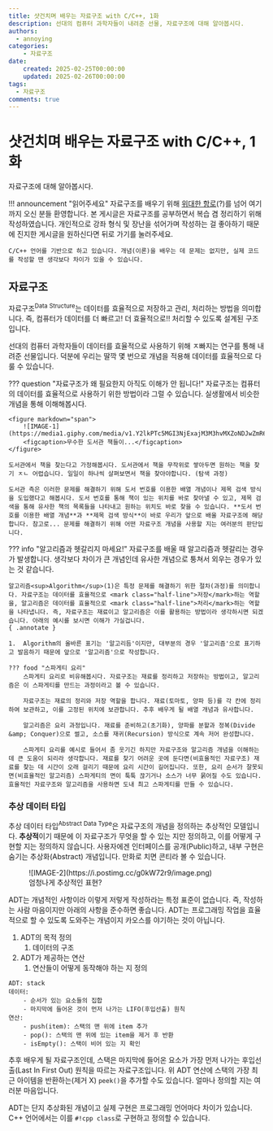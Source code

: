 ```yaml
---
title: 샷건치며 배우는 자료구조 with C/C++, 1화
description: 선대의 컴퓨터 과학자들이 내려준 선물, 자료구조에 대해 알아봅시다.
authors:
  - annoying
categories:
    - 자료구조
date: 
    created: 2025-02-25T00:00:00
    updated: 2025-02-26T00:00:00
tags:
  - 자료구조
comments: true
---
```


# 샷건치며 배우는 자료구조 with C/C++, 1화

자료구조에 대해 알아봅시다.

<!-- more -->

!!! announcement "읽어주세요"
    자료구조를 배우기 위해 [위대한 항로](https://namu.wiki/w/%EC%9C%84%EB%8C%80%ED%95%9C%20%ED%95%AD%EB%A1%9C "위대한 항로")(?)를 넘어 여기까지 오신 분들 환영합니다. 본 게시글은 자료구조를 공부하면서 복습 겸 정리하기 위해 작성하였습니다. 개인적으로 강좌 형식 및 장난을 섞어가며 작성하는 걸 좋아하기 때문에 진지한 게시글을 원하신다면 뒤로 가기를 눌러주세요.

    C/C++ 언어를 기반으로 하고 있습니다. 개념(이론)을 배우는 데 문제는 없지만, 실제 코드를 작성할 땐 생각보다 차이가 있을 수 있습니다.

## 자료구조
자료구조<sup>Data Structure</sup>는 데이터를 효율적으로 저장하고 관리, 처리하는 방법을 의미합니다. 즉, 컴퓨터가 데이터를 더 빠르고! 더 효율적으로!! 처리할 수 있도록 설계된 구조입니다.

선대의 컴퓨터 과학자들이 데이터를 효율적으로 사용하기 위해 ㅈ빠지는 연구를 통해 내려준 선물입니다. 덕분에 우리는 딸깍 몇 번으로 개념을 적용해 데이터를 효율적으로 다룰 수 있습니다.

??? question "자료구조가 왜 필요한지 아직도 이해가 안 됩니다!"
    자료구조는 컴퓨터의 데이터를 효율적으로 사용하기 위한 방법이라 그럴 수 있습니다. 실생활에서 비슷한 개념을 통해 이해해봅시다.

    <figure markdown="span">
        ![IMAGE-1](https://media1.giphy.com/media/v1.Y2lkPTc5MGI3NjExajM3M3hvMXZoNDJwZmR6dXhsa2g0cnBycDE5eDdzNXhqaTI2dXh4cyZlcD12MV9pbnRlcm5hbF9naWZfYnlfaWQmY3Q9Zw/PkQeAkvhRrWoM/giphy.gif)
        <figcaption>무수한 도서관 책들이...</figcaption>
    </figure>

    도서관에서 책을 찾는다고 가정해봅시다. 도서관에서 책을 무작위로 쌓아두면 원하는 책을 찾기 ㅈㄴ 어렵습니다. 일일이 하나씩 살펴보면서 책을 찾아야합니다. (탐색 과정)

    도서관 측은 이러한 문제를 해결하기 위해 도서 번호를 이용한 배열 개념이나 제목 검색 방식을 도입했다고 해봅시다. 도서 번호를 통해 책이 있는 위치를 바로 찾아낼 수 있고, 제목 검색을 통해 유사한 책의 목록들을 나타내고 원하는 위치도 바로 찾을 수 있습니다. **도서 번호를 이용한 배열 개념**과 **제목 검색 방식**이 바로 우리가 앞으로 배울 자료구조에 해당합니다. 참고로... 문제를 해결하기 위해 어떤 자료구조 개념을 사용할 지는 여러분의 판단입니다.

??? info "알고리즘과 헷갈리지 마세요!"
    자료구조를 배울 때 알고리즘과 헷갈리는 경우가 발생합니다. 생각보다 차이가 큰 개념인데 유사한 개념으로 퉁쳐서 외우는 경우가 있는 것 같습니다.

    알고리즘<sup>Algorithm</sup>(1)은 특정 문제를 해결하기 위한 절차(과정)를 의미합니다. 자료구조는 데이터를 효율적으로 <mark class="half-line">저장</mark>하는 역할을, 알고리즘은 데이터를 효율적으로 <mark class="half-line">처리</mark>하는 역할을 나타냅니다. 즉, 자료구조는 재료이고 알고리즘은 이를 활용하는 방법이라 생각하시면 되겠습니다. 아래의 예시를 보시면 이해가 가실겁니다.
    { .annotate }

    1.  Algorithm의 올바른 표기는 '알고리듬'이지만, 대부분의 경우 '알고리즘'으로 표기하고 발음하기 때문에 앞으로 '알고리즘'으로 작성합니다.

    ??? food "스파게티 요리"
        스파게티 요리로 비유해봅시다. 자료구조는 재료를 정리하고 저장하는 방법이고, 알고리즘은 이 스파게티를 만드는 과정이라고 볼 수 있습니다.

        자료구조는 재료의 정리와 저장 역할을 합니다. 재료(토마토, 양파 등)를 각 칸에 정리하여 보관하고, 이를 고정된 위치에 보관합니다. 추후 배우게 될 배열 개념과 유사합니다.

        알고리즘은 요리 과정입니다. 재료를 준비하고(초기화), 양파를 분할과 정복(Divide &amp; Conquer)으로 썰고, 소스를 재귀(Recursion) 방식으로 계속 저어 완성합니다.

        스파게티 요리를 예시로 들어서 좀 웃기긴 하지만 자료구조와 알고리즘 개념을 이해하는 데 큰 도움이 되리라 생각합니다. 재료를 찾기 어려운 곳에 둔다면(비효율적인 자료구조) 재료를 찾는 데 시간이 오래 걸리기 때문에 요리 시간이 길어집니다. 또한, 요리 순서가 잘못되면(비효율적인 알고리즘) 스파게티의 면이 툭툭 끊기거나 소스가 너무 묽어질 수도 있습니다. 효율적인 자료구조와 알고리즘을 사용하면 도내 최고 스파게티를 만들 수 있습니다.

### 추상 데이터 타입
추상 데이터 타입<sup>Abstract Data Type</sup>은 자료구조의 개념을 정의하는 추상적인 모델입니다. **추상적**이기 때문에 이 자료구조가 무엇을 할 수 있는 지만 정의하고, 이를 어떻게 구현할 지는 정의하지 않습니다. 사용자에겐 인터페이스를 공개(Public)하고, 내부 구현은 숨기는 추상화(Abstract) 개념입니다. 만화로 치면 콘티라 볼 수 있습니다.

<figure markdown="span">
    ![IMAGE-2](https://i.postimg.cc/g0kW72r9/image.png)
    <figcaption>엄청나게 추상적인 표현?</figcaption>
</figure>

ADT는 개념적인 사항이라 이렇게 저렇게 작성하라는 특정 표준이 없습니다. 즉, 작성하는 사람 마음이지만 아래의 사항을 준수하면 좋습니다. ADT는 프로그래밍 작업을 효율적으로 할 수 있도록 도와주는 개념이지 카오스를 야기하는 것이 아닙니다.

1.  ADT의 목적 정의
    1.  데이터의 구조
2.  ADT가 제공하는 연산
    1.  연산들이 어떻게 동작해야 하는 지 정의

``` title="ADT"
ADT: stack
데이터:
    - 순서가 있는 요소들의 집합
    - 마지막에 들어온 것이 먼저 나가는 LIFO(후입선출) 원칙
연산:
    - push(item): 스택의 맨 위에 item 추가
    - pop(): 스택의 맨 위에 있는 item을 제거 후 반환
    - isEmpty(): 스택이 비어 있는 지 확인
```

추후 배우게 될 자료구조인데, 스택은 마지막에 들어온 요소가 가장 먼저 나가는 후입선출(Last In First Out) 원칙을 따르는 자료구조입니다. 위 ADT 연산에 스택의 가장 최근 아이템을 반환하는(제거 X) `peek()`을 추가할 수도 있습니다. 얼마나 정의할 지는 여러분 마음입니다.

ADT는 단지 추상화된 개념이고 실제 구현은 프로그래밍 언어마다 차이가 있습니다. C++ 언어에서는 이를 `#!cpp class`로 구현하고 정의할 수 있습니다.